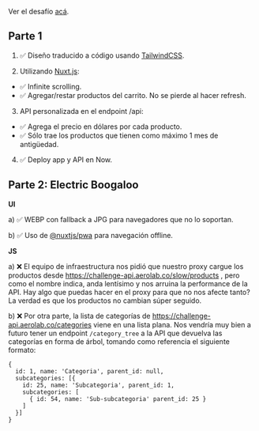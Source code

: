 Ver el desafío [acá](https://github.com/Aerolab/challenge).

## Parte 1

1. ✅ Diseño traducido a código usando [TailwindCSS](https://tailwindcss.com/).

2. Utilizando [Nuxt.js](https://nuxtjs.org/):

- ✅ Infinite scrolling.
- ✅ Agregar/restar productos del carrito. No se pierde al hacer refresh.

3. API personalizada en el endpoint /api:

- ✅ Agrega el precio en dólares por cada producto.
- ✅ Sólo trae los productos que tienen como máximo 1 mes de antigüedad.

4. ✅ Deploy app y API en Now.

## Parte 2: Electric Boogaloo

**UI**

a) ✅ WEBP con fallback a JPG para navegadores que no lo soportan.

b) ✅ Uso de [@nuxtjs/pwa](https://pwa.nuxtjs.org/ "Nuxt PWA") para navegación offline.

**JS**

a) ❌ El equipo de infraestructura nos pidió que nuestro proxy cargue los productos desde https://challenge-api.aerolab.co/slow/products , pero como el nombre indica, anda lentísimo y nos arruina la performance de la API.
Hay algo que puedas hacer en el proxy para que no nos afecte tanto? La verdad es que los productos no cambian súper seguido.

b) ❌ Por otra parte, la lista de categorías de https://challenge-api.aerolab.co/categories viene en una lista plana. Nos vendría muy bien a futuro tener un endpoint `/category_tree` a la API que devuelva las categorías en forma de árbol, tomando como referencia el siguiente formato:

```
{
  id: 1, name: 'Categoria', parent_id: null,
  subcategories: [{
    id: 25, name: 'Subcategoria', parent_id: 1,
    subcategories: [
      { id: 54, name: 'Sub-subcategoria' parent_id: 25 }
    ]
  }]
}
```
